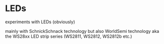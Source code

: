 # LEDs
experiments with LEDs (obviously)

mainly with SchnickSchnack technology but also WorldSemi technology aka the WS28xx LED strip series (WS2811, WS2812, WS2812b etc.)
